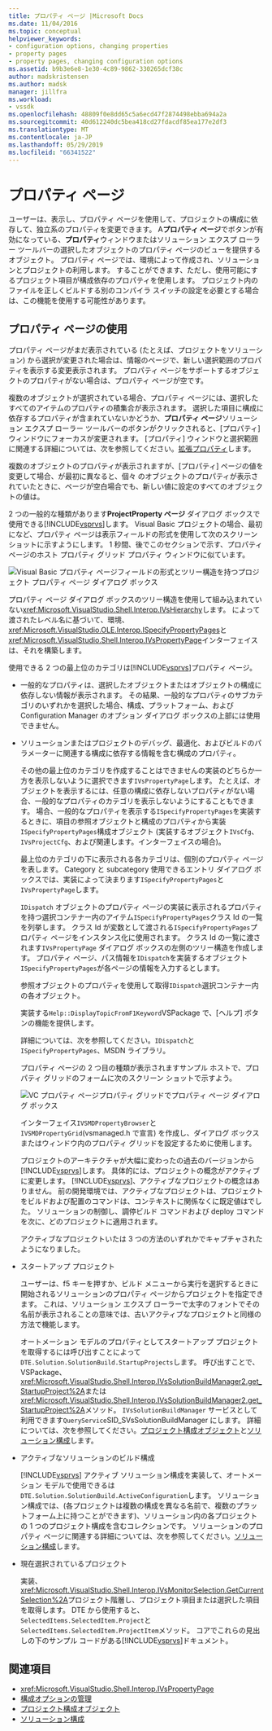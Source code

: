 ```yaml
---
title: プロパティ ページ |Microsoft Docs
ms.date: 11/04/2016
ms.topic: conceptual
helpviewer_keywords:
- configuration options, changing properties
- property pages
- property pages, changing configuration options
ms.assetid: b9b3e6e8-1e30-4c89-9862-330265dcf38c
author: madskristensen
ms.author: madsk
manager: jillfra
ms.workload:
- vssdk
ms.openlocfilehash: 48809f0e8dd65c5a6ecd47f2874498ebba694a2a
ms.sourcegitcommit: 40d612240dc5bea418cd27fdacdf85ea177e2df3
ms.translationtype: MT
ms.contentlocale: ja-JP
ms.lasthandoff: 05/29/2019
ms.locfileid: "66341522"
---
```

# <a name="property-pages"></a>プロパティ ページ
ユーザーは、表示し、プロパティ ページを使用して、プロジェクトの構成に依存して、独立系のプロパティを変更できます。 A**プロパティ ページ**でボタンが有効になっている、**プロパティ**ウィンドウまたはソリューション エクスプ ローラー ツールバーの選択したオブジェクトのプロパティ ページのビューを提供するオブジェクト。 プロパティ ページでは、環境によって作成され、ソリューションとプロジェクトの利用します。 することができます、ただし、使用可能にするプロジェクト項目が構成依存のプロパティを使用します。 プロジェクト内のファイルを正しくビルドする別のコンパイラ スイッチの設定を必要とする場合は、この機能を使用する可能性があります。

## <a name="using-property-pages"></a>プロパティ ページの使用
 プロパティ ページがまだ表示されている (たとえば、プロジェクトをソリューション) から選択が変更された場合は、情報のページで、新しい選択範囲のプロパティを表示する変更表示されます。 プロパティ ページをサポートするオブジェクトのプロパティがない場合は、プロパティ ページが空です。

 複数のオブジェクトが選択されている場合、プロパティ ページには、選択したすべてのアイテムのプロパティの積集合が表示されます。 選択した項目に構成に依存するプロパティが含まれていないかどうか、**プロパティ ページ**ソリューション エクスプ ローラー ツールバーのボタンがクリックされると、[プロパティ] ウィンドウにフォーカスが変更されます。 [プロパティ] ウィンドウと選択範囲に関連する詳細については、次を参照してください。[拡張プロパティ](../../extensibility/internals/extending-properties.md)します。

 複数のオブジェクトのプロパティが表示されますが、[プロパティ] ページの値を変更して場合、が最初に異なると、個々 のオブジェクトのプロパティが表示されていたときに、ページが空白場合でも、新しい値に設定のすべてのオブジェクトの値は。

 2 つの一般的な種類があります**ProjectProperty ページ** ダイアログ ボックスで使用できる[!INCLUDE[vsprvs](../../code-quality/includes/vsprvs_md.md)]します。 Visual Basic プロジェクトの場合、最初になど、プロパティ ページは表示フィールドの形式を使用して次のスクリーン ショットに示すようにします。 1 秒間、後でこのセクションで示す、プロパティ ページのホスト プロパティ グリッド プロパティ ウィンドウに似ています。

 ![Visual Basic プロパティ ページ](../../extensibility/internals/media/vsvbproppages.gif "vsVBPropPages")フィールドの形式とツリー構造を持つプロジェクト プロパティ ページ ダイアログ ボックス

 プロパティ ページ ダイアログ ボックスのツリー構造を使用して組み込まれていない<xref:Microsoft.VisualStudio.Shell.Interop.IVsHierarchy>します。 によって渡されたレベル名に基づいて、環境、<xref:Microsoft.VisualStudio.OLE.Interop.ISpecifyPropertyPages>と<xref:Microsoft.VisualStudio.Shell.Interop.IVsPropertyPage>インターフェイスは、それを構築します。

 使用できる 2 つの最上位のカテゴリは[!INCLUDE[vsprvs](../../code-quality/includes/vsprvs_md.md)]プロパティ ページ。

- 一般的なプロパティは、選択したオブジェクトまたはオブジェクトの構成に依存しない情報が表示されます。 その結果、一般的なプロパティのサブカテゴリのいずれかを選択した場合、構成、プラットフォーム、および Configuration Manager のオプション ダイアログ ボックスの上部には使用できません。

- ソリューションまたはプロジェクトのデバッグ、最適化、およびビルドのパラメーターに関連する構成に依存する情報を含む構成のプロパティ。

  その他の最上位のカテゴリを作成することはできませんの実装のどちらか一方を表示しないように選択できます`IVsPropertyPage`します。 たとえば、オブジェクトを表示するには、任意の構成に依存しないプロパティがない場合、一般的なプロパティのカテゴリを表示しないようにすることもできます。 場合、一般的なプロパティを表示する`ISpecifyPropertyPages`を実装するときに、項目の参照オブジェクトと構成のプロパティから実装`ISpecifyPropertyPages`構成オブジェクト (実装するオブジェクト`IVsCfg`、 `IVsProjectCfg`、および関連します。インターフェイスの場合)。

  最上位のカテゴリの下に表示される各カテゴリは、個別のプロパティ ページを表します。 Category と subcategory 使用できるエントリ ダイアログ ボックスでは、実装によって決まります`ISpecifyPropertyPages`と`IVsPropertyPage`します。

  `IDispatch` オブジェクトのプロパティ ページの実装に表示されるプロパティを持つ選択コンテナー内のアイテム`ISpecifyPropertyPages`クラス Id の一覧を列挙します。 クラス Id が変数として渡される`ISpecifyPropertyPages`プロパティ ページをインスタンス化に使用されます。 クラス Id の一覧に渡されます`IVsPropertyPage` ダイアログ ボックスの左側のツリー構造を作成します。 プロパティ ページ、パス情報を`IDispatch`を実装するオブジェクト`ISpecifyPropertyPages`が各ページの情報を入力するとします。

  参照オブジェクトのプロパティを使用して取得`IDispatch`選択コンテナー内の各オブジェクト。

  実装する`Help::DisplayTopicFromF1Keyword`VSPackage で、[ヘルプ] ボタンの機能を提供します。

  詳細については、次を参照してください。`IDispatch`と`ISpecifyPropertyPages`、MSDN ライブラリ。

  プロパティ ページの 2 つ目の種類が表示されますサンプル ホストで、プロパティ グリッドのフォームに次のスクリーン ショットで示すよう。

  ![VC プロパティ ページ](../../extensibility/internals/media/vsvcproppages.gif "vsVCPropPages")プロパティ グリッドでプロパティ ページ ダイアログ ボックス

  インターフェイス`IVSMDPropertyBrowser`と`IVSMDPropertyGrid`(vsmanaged.h で宣言) を作成し、ダイアログ ボックスまたはウィンドウ内のプロパティ グリッドを設定するために使用します。

  プロジェクトのアーキテクチャが大幅に変わったの過去のバージョンから[!INCLUDE[vsprvs](../../code-quality/includes/vsprvs_md.md)]します。 具体的には、プロジェクトの概念がアクティブに変更します。 [!INCLUDE[vsprvs](../../code-quality/includes/vsprvs_md.md)]、アクティブなプロジェクトの概念はありません。 前の開発環境では、アクティブなプロジェクトは、プロジェクトをビルドおよび配置のコマンドは、コンテキストに関係なくに既定値はでした。 ソリューションの制御し、調停ビルド コマンドおよび deploy コマンドを次に、どのプロジェクトに適用されます。

  アクティブなプロジェクトいたは 3 つの方法のいずれかでキャプチャされたようになりました。

- スタートアップ プロジェクト

   ユーザーは、f5 キーを押すか、ビルド メニューから実行を選択するときに開始されるソリューションのプロパティ ページからプロジェクトを指定できます。 これは、ソリューション エクスプ ローラーで太字のフォントでその名前が表示されることの意味では、古いアクティブなプロジェクトと同様の方法で機能します。

   オートメーション モデルのプロパティとしてスタートアップ プロジェクトを取得するには呼び出すことによって`DTE.Solution.SolutionBuild.StartupProjects`します。 呼び出すことで、VSPackage、<xref:Microsoft.VisualStudio.Shell.Interop.IVsSolutionBuildManager2.get_StartupProject%2A>または<xref:Microsoft.VisualStudio.Shell.Interop.IVsSolutionBuildManager2.get_StartupProject%2A>メソッド。 `IVsSolutionBuildManager` サービスとして利用できます`QueryService`SID_SVsSolutionBuildManager にします。 詳細については、次を参照してください。[プロジェクト構成オブジェクト](../../extensibility/internals/project-configuration-object.md)と[ソリューション構成](../../extensibility/internals/solution-configuration.md)します。

- アクティブなソリューションのビルド構成

   [!INCLUDE[vsprvs](../../code-quality/includes/vsprvs_md.md)] アクティブ ソリューション構成を実装して、オートメーション モデルで使用できるは`DTE.Solution.SolutionBuild.ActiveConfiguration`します。 ソリューション構成では、(各プロジェクトは複数の構成を異なる名前で、複数のプラットフォーム上に持つことができます)、ソリューション内の各プロジェクトの 1 つのプロジェクト構成を含むコレクションです。 ソリューションのプロパティ ページに関連する詳細については、次を参照してください。[ソリューション構成](../../extensibility/internals/solution-configuration.md)します。

- 現在選択されているプロジェクト

   実装、<xref:Microsoft.VisualStudio.Shell.Interop.IVsMonitorSelection.GetCurrentSelection%2A>プロジェクト階層し、プロジェクト項目または選択した項目を取得します。 DTE から使用すると、`SelectedItems.SelectedItem.Project`と`SelectedItems.SelectedItem.ProjectItem`メソッド。 コアでこれらの見出しの下のサンプル コードがある[!INCLUDE[vsprvs](../../code-quality/includes/vsprvs_md.md)]ドキュメント。

## <a name="see-also"></a>関連項目
- <xref:Microsoft.VisualStudio.Shell.Interop.IVsPropertyPage>
- [構成オプションの管理](../../extensibility/internals/managing-configuration-options.md)
- [プロジェクト構成オブジェクト](../../extensibility/internals/project-configuration-object.md)
- [ソリューション構成](../../extensibility/internals/solution-configuration.md)